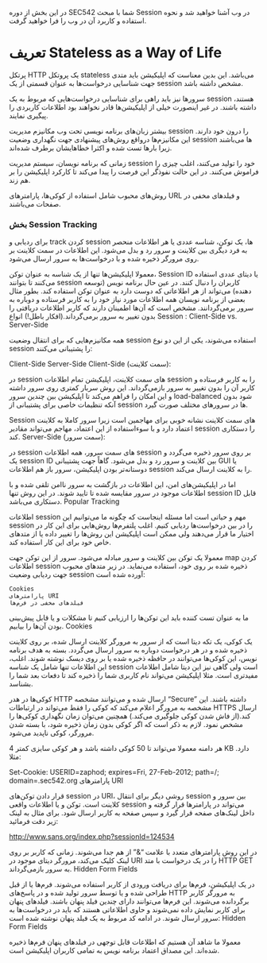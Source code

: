 در این بخش از دوره SEC542 شما با مبحث Session در وب آشنا خواهید شد و نحوه استفاده و کاربرد آن در وب را فرا خواهید گرفت.

# تعریف Stateless as a Way of Life

پرتکل HTTP یک پروتکل stateless می‌باشد. این بدین معناست که اپلیکیشن باید متدی جهت شناسایی درخواست‌ها به عنوان قسمتی از یک session مشخص داشته باشد.

سرورها نیز باید راهی برای شناسایی درخواست‌هایی که مربوط به یک session هستند، داشته باشند. در غیر اینصورت خیلی از اپلیکیشن‌ها قادر نخواهند بود اطلاعات کاربردی را پیگیری نمایند.

بیشتر زبان‌های برنامه نویسی تحت وب مکانیزم مدیریت session را درون خود دارند. این مکانیزم‌ها درواقع روش‌های پیشنهادی جهت نگهداری وضعیت session ها می‌باشند زیرا بارها تست شده و اکثرا خطاهایشان برطرف شده‌اند.

زمانی که برنامه نویسان، سیستم مدیریت session خود را تولید می‌کنند، اغلب چیزی را فراموش می‌کنند. در این حالت نفوذگر این فرصت را پیدا می‌کند تا کارکرد اپلیکیشن را بر هم زند.

روش‌های محبوب شامل استفاده از کوکی‌ها، پارامترهای URL و فیلدهای مخفی در صفحات می‌باشند.

### بخش Session Tracking

برای ردیابی و track کردن session ها، یک توکن، شناسه عددی یا هر اطلاعات منحصر به فرد دیگری بین کلاینت و سرور رد و بدل می‌شود. این اطلاعات در سمت کلاینت بر روی مرورگر ذخیره شده و با درخواست‌ها به سرور ارسال می‌شود.

معمولا اپلیکیشن‌ها تنها از یک شناسه به عنوان توکن، Session ID یا دیتای عددی استفاده می‌کنند تا بتوانند session کاربران را دنبال کنند. در عین حال برنامه نویس (توسعه دهنده) می‌تواند از هر اطلاعاتی که دوست دارد به عنوان توکن استفاده کند. بطور مثال بعضی از برنامه نویسان همه اطلاعات مورد نیاز خود را به کاربر فرستاده و دوباره به سرور برمی‌گردانند. مشخص است که آن‌ها اطمینان دارند که کاربر اطلاعات دریافتی را بدون تغییر به سرور برمی‌گرداند.(افکار باطل!)
انواع Session : Client-Side vs. Server-Side

همه مکانیزم‌هایی که برای انتقال وضعیت session استفاده می‌شوند، یکی از این دو نوع session را پشتیبانی می‌کنند:

Client-Side
Server-Side
Client-Side (سمت کلاینت):

در session های سمت کلاینت، اپلیکیشن تمام اطلاعات session را به کاربر فرستاده و کاربر آن را بدون تغییر به سرور بازمی‌گرداند. این روش سربار کمتری روی سرور داشته و این امکان را فراهم می‌کند تا اپلیکیشن بین چندین سرور load-balanced شود بدون آنکه تنظیمات خاصی برای پشتیبانی از session ها در سرورهای مختلف صورت گیرد.

Session های سمت کلاینت نشانه خوبی برای مهاجمین است زیرا سرور کاملا به کلاینت اعتماد دارد و با سوء‌استفاده از این اعتماد، مهاجم می‌تواند مقادیر session را دستکاری کند.
Server-Side (سمت سرور):

در session های سمت سرور، همه اطلاعات session بر روی سرور ذخیره می‌گردد و یک session ID بین کلاینت و سرور رد و بدل می‌شود. گاهاً جهت پشتیبانی GUI یا دوستانه‌تر بودن اپلیکیشن، سرور باز هم اطلاعات session را به کلاینت ارسال می‌کند.

اما در اپلیکیشن‌های امن، این اطلاعات در بازگشت به سرور ناامن تلقی شده و با اطلاعات موجود در سرور مقایسه شده تا تایید شوند.
در این روش تنها session ID قابل دستکاری می‌باشد.
Popular Tracking

اطلاعات session مهم و حیاتی است اما مسئله اینجاست که چگونه ما می‌توانیم این session را در بین درخواست‌ها ردیابی کنیم. اغلب پلتفرم‌ها روش‌هایی برای این کار در اختیار ما قرار می‌دهند ولی ممکن است اپلیکیشن این روش‌ها را تغییر داده یا از متدهای خاص خود برای این کار استفاده کند.

معمولا یک توکن بین کلاینت و سرور مبادله می‌شود. سرور از این توکن جهت map کردن اطلاعات session ذخیره شده بر روی خود، استفاده می‌نماید.
در زیر متدهای محبوب جهت ردیابی وضعیت session آورده شده است:

    Cookies
    پارامترهای URI
    فیلدهای مخفی در فرم‌ها

ما به عنوان تست کننده باید این توکن‌ها را ارزیابی کنیم تا مشکلات و یا قابل پیش‌بینی بودن آن‌ها را بیابیم.
Cookies

یک کوکی، یک تکه دیتا است که از سرور به مرورگر کلاینت ارسال شده، بر روی کلاینت ذخیره شده و در هر درخواست دوباره به سرور ارسال می‌گردد. بسته به هدف برنامه نویس، این کوکی‌ها می‌توانند در حافظه ذخیره شده یا بر روی دیسک نوشته شوند. اغلب، این اطلاعات تنها شامل یک شناسه session است ولی گاهی نیز این دیتا شامل اطلاعات مفیدتری است. مثلا اپلیکیشن می‌تواند نام کاربری شما را ذخیره کند تا دفعات بعد شما را بشناسد.

کوکی‌ها در هدر HTTP ارسال شده و می‌توانند مشخصه “Secure” داشته باشند. این مشخصه به مرورگر اعلام می‌کند که کوکی را فقط می‌تواند در ارتباطات HTTPS ارسال کند.(از فاش شدن کوکی جلوگیری می‌کند.) همچنین می‌توان زمان نگهداری کوکی‌ها را مشخص نمود. لازم به ذکر است که اگر کوکی بدون زمان ذخیره شود، با بسته شدن مرورگر، کوکی ناپدید می‌شود.

هر دامنه معمولا می‌تواند تا 50 کوکی داشته باشد و هر کوکی سایزی کمتر 4 KB دارد. مثلا:

Set-Cookie: USERID=zaphod; expires=Fri, 27-Feb-2012; path=/; domain=.sec542.org
پارامترهای URI

قرار دادن توکن‌های session در URI، روشی دیگر برای انتقال session بین سرور و کلاینت است. توکن و یا اطلاعات واقعی session می‌تواند در پارامترها قرار گرفته و داخل لینک‌های صفحه قرار گیرد و سپس صفحه به کاربر ارسال شود. برای مثال به لینک زیر دقت فرمائید:

http://www.sans.org/index.php?sessionId=124534

در این روش پارامترهای متعدد با علامت “&” از هم جدا می‌شوند. زمانی که کاربر بر روی لینک کلیک می‌کند، مرورگر دیتای موجود در URI را در یک درخواست با متد HTTP GET به سرور بازمی‌گرداند.
Hidden Form Fields

در یک اپلیکیشن، فرم‌ها برای دریافت ورودی از کاربر استفاده می‌شوند. فرم‌ها یا از قبل طراحی شده و یا توسط سرور تولید شده و در پاسخ‌های HTTP به مرورگر کاربر برگردانده می‌شوند. این فرم‌ها می‌توانند دارای چندین فیلد پنهان باشند. فیلدهای پنهان برای کاربر نمایش داده نمی‌شوند و حاوی اطلاعاتی هستند که باید در درخواست‌ها به سرور ارسال شوند. در ادامه کد مربوط به یک فیلد پنهان نوشته شده است:
Hidden Form Fields

معمولا ما شاهد آن هستیم که اطلاعات قابل توجهی در فیلدهای پنهان فرم‌ها ذخیره شده‌اند. این مصداق اعتماد برنامه نویس به تمامی کاربران اپلیکیشن است.
